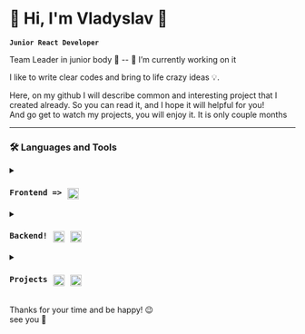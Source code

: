 # 👀 Hi, I'm Vladyslav 👋

**`Junior React Developer`**

 Team Leader in junior body 🤫 -- 🔭 I’m currently working on it</br>
 
 I like to write clear codes and bring to life crazy ideas 💡.

 Here, on my github I will describe common and interesting project that I created already. So you can read it, and I hope it will helpful for you!
 </br> And go get to watch my projects, you will enjoy it. It is  only couple months

---

### 🛠 Languages and Tools

<details>
 <summary><h3 style="display: flex;"><code>Frontend =></code> <img alt="Java" width="20px" style="padding-right:10px; padding-left:10px;" src="https://cdn.jsdelivr.net/gh/devicons/devicon/icons/react/react-original.svg" />


</h3></summary>
<p>
    Main set React-Redux</br>
    Fetching, and render data, create apps.</br>
    Had practice with:</br>
    <code>react-redux, styled-components, TailWind, socket.io</code>

</br>
</p>
<h3>React</h3>
<p>React-router, reactHooks, Context, LocalStorage, tailwind styles app: todos, posts, async fetches</br>Pagination </br>Authentication</br>validation forms</br>animations</p>
</br>
</br>
<h3>Redux</h3>
<p>Some good experience work with Redux, Redux/toolkit:</br>thunk </br>RTQ</br>Redux/saga</p>
</br>
</br>
<h3>HTML,CSS</h3>
<p>Standart skills about all of this, query breackpoints, validations, animations, open/closeds, adaptive layout, good understanding of HTML semantic.</p>
</br>

</details>
<details>
 <summary><h3 style="display: flex;"><code>Backend!</code> <img alt="Java" width="20px" style="padding-right:10px; padding-left:10px;" src="https://cdn.jsdelivr.net/gh/devicons/devicon/icons/javascript/javascript-original.svg" />
<img width="20px" style="padding-right:10px;" src="https://cdn.jsdelivr.net/gh/devicons/devicon/icons/nodejs/nodejs-original-wordmark.svg" />

</h3></summary>
<p>
    I have experience in creating Rest-API and full CRUD functionality with Node, MongoDB, some knowlenge about mySQL</br></br>
    
    
</p>
<h3>JavaScript</h3>
<code>Good experience work with collections, arrays/object methods.</code>
</br>
</br>

<h3>NodeJs</h3>
<code>Express, mongoose, bcrypt,jwt-tokens, cors, dotenv and another. </code>
</br>
</br>
<h3>MongoDB</h3>
<p>Some practice with it, and with node-mongoose</p>
</br>
<h3>MySql </h3>
<p>Some practice with structure and proecting collections</p>
</br>

</br>
</details>

<details>
 <summary><h3 style="display: flex;"><code>Projects</code> <img alt="Java" width="20px" style="padding-right:10px; padding-left:10px;" src="https://cdn.jsdelivr.net/gh/devicons/devicon/icons/react/react-original.svg" />
<img width="20px" style="padding-right:10px;" src="https://cdn.jsdelivr.net/gh/devicons/devicon/icons/nodejs/nodejs-original-wordmark.svg" />

</h3></summary>
<p>
   I had strong practice with mentor and couple interesting test tasks from different companies 🦾!</br></br>
</p>
<h3>Online-Shop react app</h3>
<code>React/redux-toolkit app with google/firebase auth</code>
<p>
   Use react, redux-toolkit stack, outentication with firebase with google and mail. Tailwind styling.
 <br/>
   [Click here!]![](https://github.com/VladyslavProtchenko/OnlineShop-google-auth)
</p>
</br>
</br>

<h3>Star Wars app</h3>
<code>React-redux app about star wars movie</code>
<p>
   Use react, RTQ stack, work with async queries, with json data, render pages. Tailwind styling.
 <br/>
 <br/>
 without-redux:
 <br/>
   [Click here!]1[](https://github.com/VladyslavProtchenko/star-wars)
 <br/>
  redux:
 <br/>
   [Click here!]![](https://github.com/VladyslavProtchenko/REDUX-WARS)
</p>
</br>

<h3>MERN</h3>
<code>Frontend: React-redux, Backend:Node, express, mongoDB </code>
<p>
   MERN, Mongo-Express-React-Node, RTQ stack, I created server on Express with node, hashData, JWT access, refresh tokens, middlewares. Frontend simple pages about authentification.
 <br/>
 <br/>
   [Click here!]![](https://github.com/VladyslavProtchenko/React-JS-Node-JS-Authentification)
</p>
</br>

<h3>Render posts</h3>
<p>Page with rendered posts in clear javascript, using just JS :)</p>
<br/>
   https://github.com/VladyslavProtchenko/RENDER-POSTS
</br>

</br>
</details>

<br /> 
Thanks for your time and be happy! 😉
</br>see you 🙌
</br>
